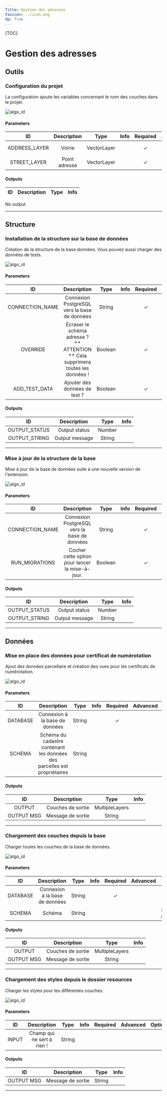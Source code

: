 ```yaml
---
Title: Gestion des adresses
Favicon: ../icon.png
Up: True
...
```


[TOC]

# Gestion des adresses

## Outils


### Configuration du projet

La configuration ajoute les variables concernant le nom des couches dans le projet.

![algo_id](./gestion_adresse-config_project.png)

#### Parameters

| ID | Description | Type | Info | Required | Advanced | Option |
|:-:|:-:|:-:|:-:|:-:|:-:|:-:|
ADDRESS_LAYER|Voirie|VectorLayer||✓||Type: TypeVectorLine <br>|
STREET_LAYER|Point adresse|VectorLayer||✓||Type: TypeVectorPoint <br>|


#### Outputs

| ID | Description | Type | Info |
|:-:|:-:|:-:|:-:|
No output

***


## Structure


### Installation de la structure sur la base de données

Création de la structure de la base données. Vous pouvez aussi charger des données de tests.

![algo_id](./gestion_adresse-create_database_structure.png)

#### Parameters

| ID | Description | Type | Info | Required | Advanced | Option |
|:-:|:-:|:-:|:-:|:-:|:-:|:-:|
CONNECTION_NAME|Connexion PostgreSQL vers la base de données|String||✓|||
OVERRIDE|Écraser le schéma adresse ? ** ATTENTION ** Cela supprimera toutes les données !|Boolean||✓|||
ADD_TEST_DATA|Ajouter des données de test ?|Boolean||✓|||


#### Outputs

| ID | Description | Type | Info |
|:-:|:-:|:-:|:-:|
OUTPUT_STATUS|Output status|Number||
OUTPUT_STRING|Output message|String||


***


### Mise à jour de la structure de la base

Mise à jour de la base de données suite à une nouvelle version de l'extension.

![algo_id](./gestion_adresse-upgrade_database_structure.png)

#### Parameters

| ID | Description | Type | Info | Required | Advanced | Option |
|:-:|:-:|:-:|:-:|:-:|:-:|:-:|
CONNECTION_NAME|Connexion PostgreSQL vers la base de données|String||✓|||
RUN_MIGRATIONS|Cocher cette option pour lancer la mise-à-jour.|Boolean||✓|||


#### Outputs

| ID | Description | Type | Info |
|:-:|:-:|:-:|:-:|
OUTPUT_STATUS|Output status|Number||
OUTPUT_STRING|Output message|String||


***


## Données


### Mise en place des données pour certificat de numérotation

Ajout des données parcellaire et création des vues pour les certificats de numérotation.

![algo_id](./gestion_adresse-data_parcelle.png)

#### Parameters

| ID | Description | Type | Info | Required | Advanced | Option |
|:-:|:-:|:-:|:-:|:-:|:-:|:-:|
DATABASE|Connexion à la base de données|String||✓|||
SCHEMA|Schéma du cadastre contenant les données des parcelles est propriétaires|String||||Default: cadastre <br> |


#### Outputs

| ID | Description | Type | Info |
|:-:|:-:|:-:|:-:|
OUTPUT|Couches de sortie|MultipleLayers||
OUTPUT MSG|Message de sortie|String||


***


### Chargement des couches depuis la base

Charger toutes les couches de la base de données.

![algo_id](./gestion_adresse-load_layers.png)

#### Parameters

| ID | Description | Type | Info | Required | Advanced | Option |
|:-:|:-:|:-:|:-:|:-:|:-:|:-:|
DATABASE|Connexion à la base de données|String||✓|||
SCHEMA|Schéma|String||||Default: adresse <br> |


#### Outputs

| ID | Description | Type | Info |
|:-:|:-:|:-:|:-:|
OUTPUT|Couches de sortie|MultipleLayers||
OUTPUT MSG|Message de sortie|String||


***


### Chargement des styles depuis le dossier resources

Charger les styles pour les différentes couches.

![algo_id](./gestion_adresse-load_styles.png)

#### Parameters

| ID | Description | Type | Info | Required | Advanced | Option |
|:-:|:-:|:-:|:-:|:-:|:-:|:-:|
INPUT|Champ qui ne sert à rien !|String|||||


#### Outputs

| ID | Description | Type | Info |
|:-:|:-:|:-:|:-:|
OUTPUT MSG|Message de sortie|String||


***

